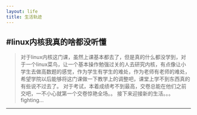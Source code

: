 ```yaml
---
layout: life
title: 生活轨迹
---
```

#linux内核我真的啥都没听懂
-------------
>    对于linux内核这门课，虽然上课基本都去了，但是真的什么都没学到，对于一个linux菜鸟，让一个基本操作勉强过关的人去研究内核，有点像让小学生去做高数题的感觉，作为学生有学生的难处，作为老师有老师的难处，希望学院以后能够将这门课做一下教学上的调整吧，课堂上学不到东西真的有些说不过去了。
>    对于考试，本着成绩考不到最高，交卷总能在他们之前交吧，一不小心就第一个交卷惊艳全场。。
>    接下来迎接新的生活。。。
>   fighting...
------------
